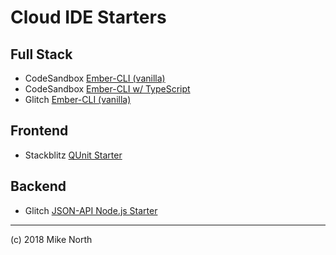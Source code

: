 # Cloud IDE Starters

## Full Stack
* CodeSandbox [Ember-CLI (vanilla)](https://codesandbox.io/s/github/mike-north/ember-new-output/tree/vanilla)
* CodeSandbox [Ember-CLI w/ TypeScript](https://codesandbox.io/s/github/mike-north/ember-new-output/tree/ts)
* Glitch [Ember-CLI (vanilla)](https://glitch.com/edit/#!/ember-cli-start?path=app/templates/application.hbs)

## Frontend
* Stackblitz [QUnit Starter](https://stackblitz.com/edit/qunit-starter)

## Backend
* Glitch [JSON-API Node.js Starter](https://nutritious-turn.glitch.me)

---
(c) 2018 Mike North
